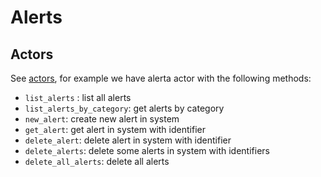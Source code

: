 # Alerts

## Actors

See [actors](sdk__actors.md), for example we have alerta actor with the following methods:

- `list_alerts` : list all alerts
- `list_alerts_by_category`: get alerts by category
- `new_alert`: create new alert in system
- `get_alert`: get alert in system with identifier
- `delete_alert`: delete alert in system with identifier
- `delete_alerts`: delete some alerts in system with identifiers
- `delete_all_alerts`: delete all alerts